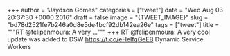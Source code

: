 
+++
author = "Jaydson Gomes"
categories = ["tweet"]
date = "Wed Aug 03 20:37:30 +0000 2016"
draft = false
image = "{TWEET_IMAGE}"
slug = "bd78d2521fe7b246a0d8e5de4bcf92db142ea26e"
tags = ["tweet"]
title = """RT @felipenmoura: A very ..."""
+++
RT @felipenmoura: A very cool update was added to DSW https://t.co/eHeIfqGeEB Dynamic Service Workers
